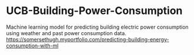 # UCB-Building-Power-Consumption
Machine learning model for predicting building electric power consumption using weather and past power consumption data.
https://somersethugh.myportfolio.com/predicting-building-energy-consumption-with-ml
